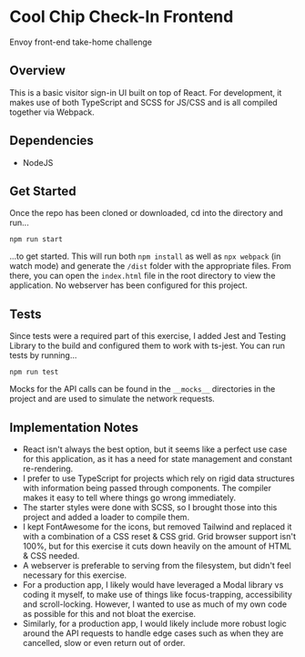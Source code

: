 # Cool Chip Check-In Frontend
Envoy front-end take-home challenge

## Overview
This is a basic visitor sign-in UI built on top of React. For development, it makes use of both TypeScript and SCSS for JS/CSS and is all compiled together via Webpack. 

## Dependencies
- NodeJS

## Get Started
Once the repo has been cloned or downloaded, cd into the directory and run...

`npm run start` 

...to get started. This will run both `npm install` as well as `npx webpack` (in watch mode) and generate the `/dist` folder with the appropriate files. From there, you can open the `index.html` file in the root directory to view the application. No webserver has been configured for this project.

## Tests
Since tests were a required part of this exercise, I added Jest and Testing Library to the build and configured them to work with ts-jest. You can run tests by running...

`npm run test`

Mocks for the API calls can be found in the `__mocks__` directories in the project and are used to simulate the network requests.

## Implementation Notes
- React isn't always the best option, but it seems like a perfect use case for this application, as it has a need for state management and constant re-rendering.
- I prefer to use TypeScript for projects which rely on rigid data structures with information being passed through components. The compiler makes it easy to tell where things go wrong immediately.
- The starter styles were done with SCSS, so I brought those into this project and added a loader to compile them.
- I kept FontAwesome for the icons, but removed Tailwind and replaced it with a combination of a CSS reset & CSS grid. Grid browser support isn't 100%, but for this exercise it cuts down heavily on the amount of HTML & CSS needed.
- A webserver is preferable to serving from the filesystem, but didn't feel necessary for this exercise.
- For a production app, I likely would have leveraged a Modal library vs coding it myself, to make use of things like focus-trapping, accessibility and scroll-locking. However, I wanted to use as much of my own code as possible for this and not bloat the exercise.
- Similarly, for a production app, I would likely include more robust logic around the API requests to handle edge cases such as when they are cancelled, slow or even return out of order. 

